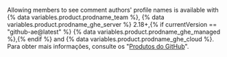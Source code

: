 Allowing members to see comment authors' profile names is available with {% data variables.product.prodname_team %}, {% data variables.product.prodname_ghe_server %} 2.18+,{% if currentVersion == "github-ae@latest" %} {% data variables.product.prodname_ghe_managed %},{% endif %} and {% data variables.product.prodname_ghe_cloud %}. Para obter mais informações, consulte os "[Produtos do GitHub](/articles/githubs-products)".

